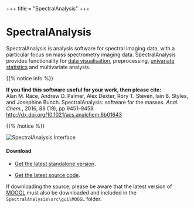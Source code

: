 +++
title = "SpectralAnalysis"
+++

# SpectralAnalysis
SpectralAnalysis is analysis software for spectral imaging data, with a particular focus on mass spectrometry imaging data. SpectralAnalysis provides functionality for [data visualisation](/basic-usage/visualisation/), preprocessing, [univariate statistics](/basic-usage/region-of-interest#calculate-statistics) and multivariate analysis.

{{% notice info %}}
<p><b>If you find this software useful for your work, then please cite:</b>
<br />
Alan M. Race, Andrew D. Palmer, Alex Dexter, Rory T. Steven, Iain B. Styles, and Josephine Bunch. SpectralAnalysis: software for the masses. <i>Anal. Chem.</i>, 2016, 88 (19), pp 9451–9458. <a href="http://dx.doi.org/10.1021/acs.analchem.6b01643">http://dx.doi.org/10.1021/acs.analchem.6b01643</a>
</p>
{{% /notice %}}

![SpectralAnalysis Interface](/images/SpectralAnalysis-interface.png?width=45pc)


#### Download 
* [Get the latest standalone version](https://github.com/AlanRace/SpectralAnalysis/releases/). 

* [Get the latest source code](https://github.com/AlanRace/SpectralAnalysis).

If downloading the source, please be aware that the latest version of [MOOGL](https://github.com/AlanRace/MOOGL/tree/master) must also be downloaded and included in the `SpectralAnalysis\src\gui\MOOGL` folder.




